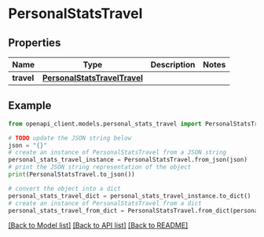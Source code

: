 # PersonalStatsTravel


## Properties

Name | Type | Description | Notes
------------ | ------------- | ------------- | -------------
**travel** | [**PersonalStatsTravelTravel**](PersonalStatsTravelTravel.md) |  | 

## Example

```python
from openapi_client.models.personal_stats_travel import PersonalStatsTravel

# TODO update the JSON string below
json = "{}"
# create an instance of PersonalStatsTravel from a JSON string
personal_stats_travel_instance = PersonalStatsTravel.from_json(json)
# print the JSON string representation of the object
print(PersonalStatsTravel.to_json())

# convert the object into a dict
personal_stats_travel_dict = personal_stats_travel_instance.to_dict()
# create an instance of PersonalStatsTravel from a dict
personal_stats_travel_from_dict = PersonalStatsTravel.from_dict(personal_stats_travel_dict)
```
[[Back to Model list]](../README.md#documentation-for-models) [[Back to API list]](../README.md#documentation-for-api-endpoints) [[Back to README]](../README.md)


